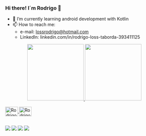 ### Hi there! I´m Rodrigo 👋

- 🌱 I’m currently learning android development with Kotlin
- 📫 How to reach me: 
     - e-mail: lossrodrigo@hotmail.com
     - LinkedIn: linkedin.com/in/rodrigo-loss-taborda-393411125


<div align="center">
  <a href="https://github.com/lossrodrigo">
  <img height="180em" src="https://github-readme-stats.vercel.app/api?username=lossrodrigo&show_icons=true&theme=dracula&include_all_commits=true&count_private=true"/>
  <img height="180em" src="https://github-readme-stats.vercel.app/api/top-langs/?username=lossrodrigo&layout=compact&langs_count=7&theme=dracula"/>
</div>
  
<div style="display: inline_block"><br>
  <img align="center" alt="Rodrigo-Android" height="30" width="40" src="https://cdn.jsdelivr.net/gh/devicons/devicon/icons/android/android-original.svg">
  <img align="center" alt="Rodrigo-Kotlin" height="30" width="40"  src="https://cdn.jsdelivr.net/gh/devicons/devicon/icons/kotlin/kotlin-original.svg">
 </div>

  
 ##
  
  <div> 
  <a href="https://discord.com/channels/@Rodrigo Loss Taborda#0173" target="_blank"><img src="https://img.shields.io/badge/Discord-7289DA?style=for-the-badge&logo=discord&logoColor=white" target="_blank"></a>
  <a href="https://www.instagram.com/rodrigolosstaborda/" target="_blank"><img src="https://img.shields.io/badge/Instagram-E4405F?style=for-the-badge&logo=instagram&logoColor=white" target="_blank"></a>
  <a href="https://www.linkedin.com/in/rodrigo-loss-taborda-393411125/" target="_blank"><img src="https://img.shields.io/badge/LinkedIn-0077B5?style=for-the-badge&logo=linkedin&logoColor=white"_blank"></a>
    <a href="mailto:2lossrodrigo2@gmail.com" target="_blank"><img src="https://img.shields.io/badge/Gmail-D14836?style=for-the-badge&logo=gmail&logoColor=white"></a>
  </div>
